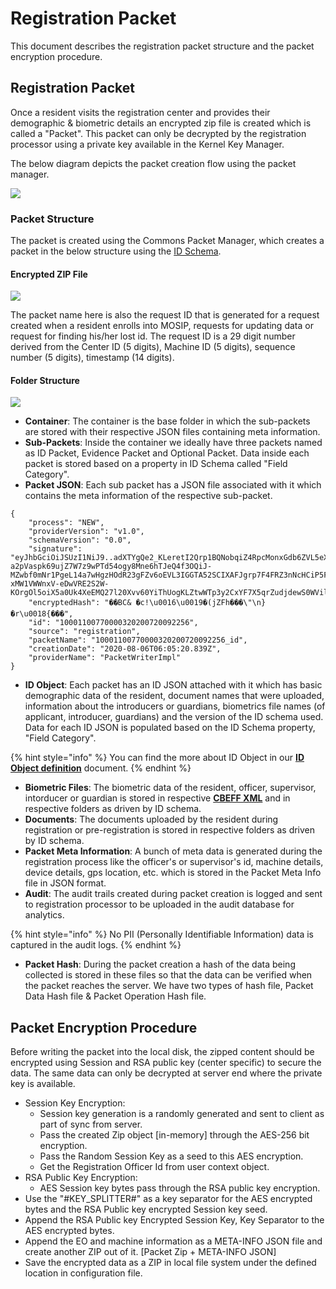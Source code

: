# Registration Packet

This document describes the registration packet structure and the packet encryption procedure.

## Registration Packet

Once a resident visits the registration center and provides their demographic & biometric details an encrypted zip file is created which is called a "Packet". This packet can only be decrypted by the registration processor using a private key available in the Kernel Key Manager.

The below diagram depicts the packet creation flow using the packet manager.

![](\_images/registration/packet\_creation\_using\_packet\_manager.png)

### Packet Structure

The packet is created using the Commons Packet Manager, which creates a packet in the below structure using the [ID Schema](MOSIP-ID-Object-Definition.md).

#### Encrypted ZIP File

![](\_images/registration/packet\_zip\_format.png)

The packet name here is also the request ID that is generated for a request created when a resident enrolls into MOSIP, requests for updating data or request for finding his/her lost id. The request ID is a 29 digit number derived from the Center ID (5 digits), Machine ID (5 digits), sequence number (5 digits), timestamp (14 digits).

#### Folder Structure

![](\_images/registration/mosip\_packet\_structure.png)

* **Container**: The container is the base folder in which the sub-packets are stored with their respective JSON files containing meta information.
* **Sub-Packets**: Inside the container we ideally have three packets named as ID Packet, Evidence Packet and Optional Packet. Data inside each packet is stored based on a property in ID Schema called "Field Category".
* **Packet JSON**: Each sub packet has a JSON file associated with it which contains the meta information of the respective sub-packet.

```
{
	"process": "NEW",
	"providerVersion": "v1.0",
	"schemaVersion": "0.0",
	"signature": "eyJhbGciOiJSUzI1NiJ9..adXTYgQe2_KLeretI2Qrp1BQNobqiZ4RpcMonxGdb6ZVL5eXX5-a2pVaspk69ujZ7W7z9wPTd54ogy8Mne6hTJeQ4f3OQiJ-MZwbf0mNr1PgeL14a7wHgzHOdR23gFZv6oEVL3IGGTA52SCIXAFJgrp7F4FRZ3nNcHCiP5FJtRMwKG9iGFiqHNii0ZGKOongWwibJihd5-xMW1VWWnxV-eDwVRE2S2W-KOrgOl5oiX5a0Uk4XeEMQ27l20Xvv60YiThUogKLZtwWTp3y2CxYF7X5qrZudjdewS0WVil4ePoTzqCZEi29BptlfJGCF1xaJywFS0nQxdOCnMsrM9SSsg",
	"encryptedHash": "��BC& �c!\u0016\u0019�(jZFh���\"\n}�r\u0018{���",
	"id": "10001100770000320200720092256",
	"source": "registration",
	"packetName": "10001100770000320200720092256_id",
	"creationDate": "2020-08-06T06:05:20.839Z",
	"providerName": "PacketWriterImpl"
}
```

* **ID Object**: Each packet has an ID JSON attached with it which has basic demographic data of the resident, document names that were uploaded, information about the introducers or guardians, biometrics file names (of applicant, introducer, guardians) and the version of the ID schema used. Data for each ID JSON is populated based on the ID Schema property, "Field Category".

{% hint style="info" %}
You can find the more about ID Object in our [**ID Object definition**](MOSIP-ID-Object-Definition.md) document.
{% endhint %}

* **Biometric Files**: The biometric data of the resident, officer, supervisor, intorducer or guardian is stored in respective [**CBEFF XML**](CBEFF-XML.md) and in respective folders as driven by ID schema.
* **Documents**: The documents uploaded by the resident during registration or pre-registration is stored in respective folders as driven by ID schema.
* **Packet Meta Information**: A bunch of meta data is generated during the registration process like the officer's or supervisor's id, machine details, device details, gps location, etc. which is stored in the Packet Meta Info file in JSON format.
* **Audit**: The audit trails created during packet creation is logged and sent to registration processor to be uploaded in the audit database for analytics.

{% hint style="info" %}
No PII (Personally Identifiable Information) data is captured in the audit logs.
{% endhint %}

* **Packet Hash**: During the packet creation a hash of the data being collected is stored in these files so that the data can be verified when the packet reaches the server. We have two types of hash file, Packet Data Hash file & Packet Operation Hash file.

## Packet Encryption Procedure

Before writing the packet into the local disk, the zipped content should be encrypted using Session and RSA public key (center specific) to secure the data. The same data can only be decrypted at server end where the private key is available.

* Session Key Encryption:
  * Session key generation is a randomly generated and sent to client as part of sync from server.
  * Pass the created Zip object \[in-memory] through the AES-256 bit encryption.
  * Pass the Random Session Key as a seed to this AES encryption.
  * Get the Registration Officer Id from user context object.
* RSA Public Key Encryption:
  * AES Session key bytes pass through the RSA public key encryption.
* Use the "#KEY\_SPLITTER#" as a key separator for the AES encrypted bytes and the RSA Public key encrypted Session key seed.
* Append the RSA Public key Encrypted Session Key, Key Separator to the AES encrypted bytes.
* Append the EO and machine information as a META-INFO JSON file and create another ZIP out of it. \[Packet Zip + META-INFO JSON]
* Save the encrypted data as a ZIP in local file system under the defined location in configuration file.
